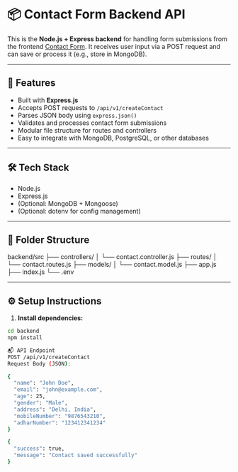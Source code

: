 # 📦 Contact Form Backend API

This is the **Node.js + Express backend** for handling form submissions from the frontend [Contact Form](../frontend/README.md). It receives user input via a POST request and can save or process it (e.g., store in MongoDB).

---

## 🚀 Features

- Built with **Express.js**
- Accepts POST requests to `/api/v1/createContact`
- Parses JSON body using `express.json()`
- Validates and processes contact form submissions
- Modular file structure for routes and controllers
- Easy to integrate with MongoDB, PostgreSQL, or other databases

---

## 🛠️ Tech Stack

- Node.js
- Express.js
- (Optional: MongoDB + Mongoose)
- (Optional: dotenv for config management)

---

## 📂 Folder Structure

backend/src
├── controllers/
│ └── contact.controller.js
├── routes/
│ └── contact.routes.js
├── models/
│ └── contact.model.js
├── app.js
├── index.js
└── .env



---

## ⚙️ Setup Instructions

1. **Install dependencies:**

```bash
cd backend
npm install

📬 API Endpoint
POST /api/v1/createContact
Request Body (JSON):

{
  "name": "John Doe",
  "email": "john@example.com",
  "age": 25,
  "gender": "Male",
  "address": "Delhi, India",
  "mobileNumber": "9876543210",
  "adharNumber": "123412341234"
}

{
  "success": true,
  "message": "Contact saved successfully"
}


